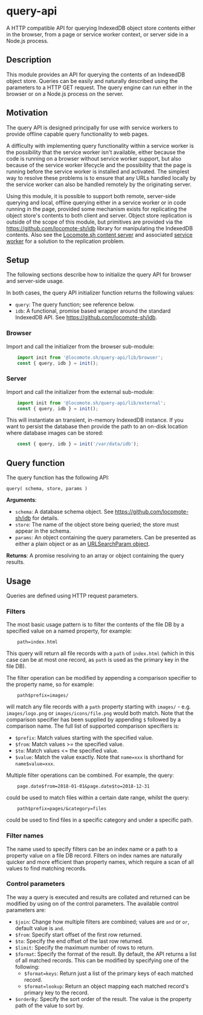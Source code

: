 # query-api

A HTTP compatible API for querying IndexedDB object store contents either in the browser, from a page or service worker context, or server side in a Node.js process.

## Description

This module provides an API for querying the contents of an IndexedDB object store.
Queries can be easily and naturally described using the parameters to a HTTP GET request.
The query engine can run either in the browser or on a Node.js process on the server.

## Motivation

The query API is designed principally for use with service workers to provide offline capable query functionality to web pages.

A difficulty with implementing query functionality within a service worker is the possibility that the service worker isn't available, either because the code is running on a browser without service worker support, but also because of the service worker lifecycle and the possibility that the page is running before the service worker is installed and activated.
The simplest way to resolve these problems is to ensure that any URLs handled locally by the service worker can also be handled remotely by the originating server.

Using this module, it is possible to support both remote, server-side querying and local, offline querying either in a service worker or in code running in the page, provided some mechanism exists for replicating the object store's contents to both client and server.
Object store replication is outside of the scope of this module, but primitives are provided via the <https://github.com/locomote-sh/idb> library for manipulating the IndexedDB contents.
Also see the [Locomote.sh content server](https://github.com/locomote-sh/content-server) and associated [service worker](https://github.com/locomote-sh/sw) for a solution to the replication problem.

## Setup

The following sections describe how to initialize the query API for browser and server-side usage.

In both cases, the query API initializer function returns the following values:

* `query`: The query function; see reference below.
* `idb`: A functional, promise based wrapper around the standard IndexedDB API. See <https://github.com/locomote-sh/idb>.

### Browser

Import and call the initializer from the browser sub-module:

```js
    import init from '@locomote.sh/query-api/lib/browser';
    const { query, idb } = init();
```

### Server

Import and call the initializer from the external sub-module:

```js
    import init from '@locomote.sh/query-api/lib/external';
    const { query, idb } = init();
```

This will instantiate an transient, in-memory IndexedDB instance.
If you want to persist the database then provide the path to an on-disk location where database images can be stored:

```js
    const { query, idb } = init('/var/data/idb');
```

## Query function

The query function has the following API:

`query( schema, store, params )`

**Arguments**:

* `schema`: A database schema object. See <https://github.com/locomote-sh/idb> for details.
* `store`: The name of the object store being queried; the store must appear in the schema.
* `params`: An object containing the query parameters. Can be presented as either a plain object or as an [URLSearchParam object](https://developer.mozilla.org/en-US/docs/Web/API/URLSearchParams).

**Returns**: A promise resolving to an array or object containing the query results.

## Usage

Queries are defined using HTTP request parameters.

### Filters

The most basic usage pattern is to filter the contents of the file DB by a specified value on a named property, for example:

```
    path=index.html
```

This query will return all file records with a `path` of `index.html` (which in this case can be at most one record, as `path` is used as the primary key in the file DB).

The filter operation can be modified by appending a comparison specifier to the property name, so for example:

```
    path$prefix=images/
```

will match any file records with a `path` property starting with `images/` - e.g. `images/logo.png` or `images/icons/file.png` would both match.
Note that the comparison specifier has been supplied by appending `$` followed by a comparison name. The full list of supported comparison specifiers is:

* `$prefix`: Match values starting with the specified value.
* `$from`: Match values &gt;= the specified value.
* `$to`: Match values &lt;= the specified value.
* `$value`: Match the value exactly. Note that `name=xxx` is shorthand for `name$value=xxx`.

Multiple filter operations can be combined. For example, the query:

```
    page.date$from=2018-01-01&page.date$to=2018-12-31
```

could be used to match files within a certain date range, whilst the query:

```
    path$prefix=pages/&category=files
```

could be used to find files in a specific category and under a specific path.

### Filter names

The name used to specify filters can be an index name or a path to a property value on a file DB record.
Filters on index names are naturally quicker and more efficient than property names, which require a scan of all values to find matching records.

### Control parameters

The way a query is executed and results are collated and returned can be modified by using on of the control parameters.
The available control parameters are:

* `$join`: Change how multiple filters are combined; values are `and` or `or`, default value is `and`.
* `$from`: Specify start offset of the first row returned.
* `$to`: Specify the end offset of the last row returned.
* `$limit`: Specify the maximum number of rows to return.
* `$format`: Specify the format of the result. By default, the API returns a list of all matched records. This can be modified by specifying one of the following:
    * `$format=keys`: Return just a list of the primary keys of each matched record.
    * `$format=lookup`: Return an object mapping each matched record's primary key to the record.
* `$orderBy`: Specify the sort order of the result. The value is the property path of the value to sort by.


